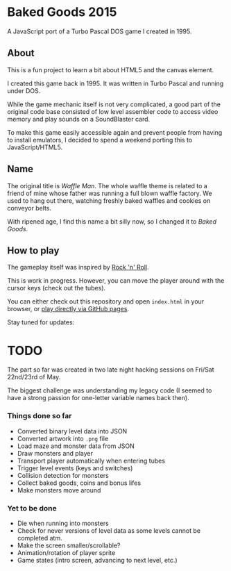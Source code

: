 # Baked Goods 2015

A JavaScript port of a Turbo Pascal DOS game I created in 1995.

## About

This is a fun project to learn a bit about HTML5 and the canvas element.

I created this game back in 1995. It was written in Turbo Pascal and
running under DOS.

While the game mechanic itself is not very complicated, a good part of
the original code base consisted of low level assembler code to access
video memory and play sounds on a SoundBlaster card.

To make this game easily accessible again and prevent people from having
to install emulators, I decided to spend a weekend porting this to
JavaScript/HTML5.

## Name

The original title is _Waffle Man_. The whole waffle theme is related to
a friend of mine whose father was running a full blown waffle factory.
We used to hang out there, watching freshly baked waffles and cookies
on conveyor belts.

With ripened age, I find this name a bit silly now, so I changed it to
_Baked Goods_.

## How to play

The gameplay itself was inspired by [Rock 'n' Roll](http://en.wikipedia.org/wiki/Rock_%27n%27_Roll_%28video_game%29).

This is work in progress. However, you can move the player around with
the cursor keys (check out the tubes).

You can either check out this repository and open `index.html` in your
browser, or [play directly via GitHub pages](http://mpm.github.io/baked-goods/).

Stay tuned for updates:

# TODO

The part so far was created in two late night hacking sessions on
Fri/Sat 22nd/23rd of May.

The biggest challenge was understanding my legacy code (I seemed to have
a strong passion for one-letter variable names back then).

### Things done so far

* Converted binary level data into JSON
* Converted artwork into `.png` file
* Load maze and monster data from JSON
* Draw monsters and player
* Transport player automatically when entering tubes
* Trigger level events (keys and switches)
* Collision detection for monsters
* Collect baked goods, coins and bonus lifes
* Make monsters move around

### Yet to be done

* Die when running into monsters
* Check for never versions of level data as some levels cannot be
  completed atm.
* Make the screen smaller/scrollable?
* Animation/rotation of player sprite
* Game states (intro screen, advancing to next level, etc.)


